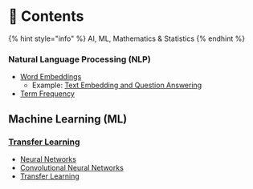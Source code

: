 # 🌳 Contents

{% hint style="info" %}
AI, ML, Mathematics & Statistics
{% endhint %}

### Natural Language Processing (NLP)

* [Word Embeddings](natural-language-processing/embeddings-101/word-embeddings/)
  * Example: [Text Embedding and Question Answering](https://colab.research.google.com/drive/1c4yqMtqCP8lUzUl-q0OvAEi1x1WM0VIq?usp=sharing)
* [Term Frequency](natural-language-processing/term-frequency.md)

## Machine Learning (ML)

### [Transfer Learning](machine-learning/transfer-learning-101.md)

* [Neural Networks](machine-learning/neural-networks/)
* [Convolutional Neural Networks](machine-learning/cnn.md)
* [Transfer Learning](machine-learning/transfer-learning-101.md)
